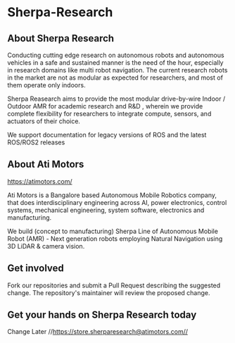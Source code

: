 # Sherpa-Research

## **About Sherpa Research**

Conducting cutting edge research on autonomous robots and autonomous vehicles in a safe and sustained manner is the need of the hour, especially in research domains like multi robot navigation. The current research robots in the market are not as modular as expected for researchers, and most of them operate only indoors. 

Sherpa Reasearch aims to provide the most modular drive-by-wire Indoor / Outdoor AMR for academic research and R&D , wherein we provide complete flexibility for researchers to integrate compute, sensors, and actuators of their choice. 

We support documentation for legacy versions of ROS and the latest ROS/ROS2 releases

## **About Ati Motors**

https://atimotors.com/

Ati Motors is a Bangalore based Autonomous Mobile Robotics company, that does interdisciplinary engineering across AI, power electronics, control systems, mechanical engineering, system software, electronics and manufacturing. 

We build (concept to manufacturing) Sherpa Line of Autonomous Mobile Robot (AMR) - Next generation robots employing Natural Navigation using 3D LiDAR & camera vision. 

## **Get involved**
Fork our repositories and submit a Pull Request describing the suggested change. The repository's maintainer will review the proposed change.

## **Get your hands on Sherpa Research today**

Change Later //https://store.sherparesearch@atimotors.com//
